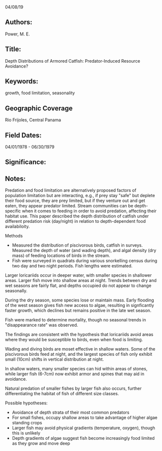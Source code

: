 04/08/19
## Authors:
Power, M. E.
## Title:
Depth Distributions of Armored Catfish: Predator-Induced Resource Avoidance?
## Keywords:
growth, food limitation, seasonality
## Geographic Coverage
Rio Frijoles, Central Panama
## Field Dates:
04/01/1978 - 06/30/1979
## Significance:


## Notes:
Predation and food limitation are alternatively proposed factors of population limitation but are interacting, e.g., if prey stay "safe" but deplete their food source, they are prey limited, but if they venture out and get eaten, they appear predator limited.
Stream communities can be depth-specific when it comes to feeding in order to avoid predation, affecting their habitat use. 
This paper described the depth distribution of catfish under different predation risk (day/night) in relation to depth-dependent food availabiloity.

Methods
- Measured the distribution of piscivorous birds, catfish in surveys.  Measured the depth of water (and wading depth), and algal density (dry mass) of feeding locations of birds in the stream.
- Fish were surveyed in quadrats during various snorkelling census during two day and two night periods.  Fish lengths were estimated.

Larger loricariids occur in deeper water, with smaller species in shallower areas.  Larger fish move into shallow areas at night. Trends between dry and wet seasons are fairly flat, and depths occupied do not appear to change seasonally.

During the dry season, some species lose or maintain mass.  Early flooding of the west season gives fish new access to algae, resulting in signficantly faster growth, which declines but remains positive in the late wet season.

Fish were marked to determine mortality, though no seasonal trends in "disappearance rate" was observed.

The findings are consistent with the hypothesis that loricariids avoid areas where they would be susceptible to birds, even when food is limiting.  

Wading and diving birds are moset effective in shallow waters.  Some of the piscivorous birds feed at night, and the largest species of fish only exhibit small (10cm) shifts in vertical distribution at night.

In shallow waters, many smaller species can hid within areas of stones, while larger fish (6-7cm) now exhibit armor and spines that may aid in avoidance.

Natural predation of smaller fishes by larger fish also occurs, further differentiating the habitat of fish of different size classes.



Possible hypotheses:
- Avoidance of depth strata of their most common predators
- For small fishes, occupy shallow areas to take advantage of higher algae standing crops
- Larger fish may avoid physical gradients (temperature, oxygen), though this is unlikely
- Depth gradients of algae suggest fish become increasingly food limited as they grow and move deep
